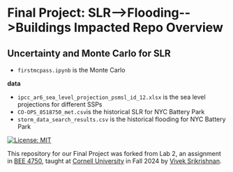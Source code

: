 # Final Project: SLR-->Flooding-->Buildings Impacted Repo Overview

## Uncertainty and Monte Carlo for SLR
- `firstmcpass.ipynb` is the Monte Carlo
  
**data**
- `ipcc_ar6_sea_level_projection_psmsl_id_12.xlsx` is the sea level projections for different SSPs
- `CO-OPS_8518750_met.csv`is the historical SLR for NYC Battery Park
- `storm_data_search_results.csv` is the historical flooding for NYC Battery Park


[![License: MIT](https://img.shields.io/badge/License-MIT-yellow.svg)](https://opensource.org/licenses/MIT)

This repository for our Final Project was forked from Lab 2, an assignment in [BEE 4750](https://viveks.me/environmental-systems-analysis), taught at [Cornell University](https://cornell.edu) in Fall 2024 by [Vivek Srikrishnan](https://viveks.me). 
